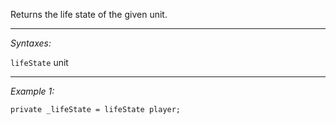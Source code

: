 Returns the life state of the given unit.


---
*Syntaxes:*

`lifeState` unit

---
*Example 1:*

```sqf
private _lifeState = lifeState player;
```